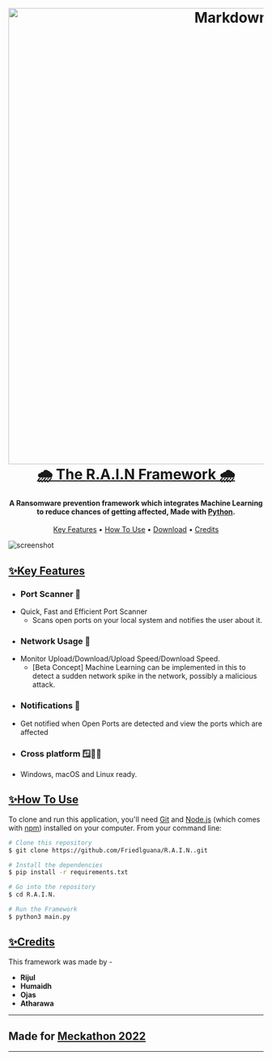 
<h1 align="center">
  <br>
  <a href="http://www.amitmerchant.com/electron-markdownify"><img src="https://cdn.discordapp.com/attachments/837353561259769958/1012801276867772416/rainainaina.png" alt="Markdownify" width="900"></a>
  <br>
  <b> <u>
  🌧️ The R.A.I.N Framework 🌧️
  </b> </u>
  <br>
</h1>

<h4 align="center">A Ransomware prevention framework which integrates Machine Learning to reduce chances of getting affected, Made with  <a href="https://www.python.org/" target="_blank">Python</a>.</h4>


</p>

<p align="center">
  <a href="#key-features">Key Features</a> •
  <a href="#how-to-use">How To Use</a> •
  <a href="#download">Download</a> •
  <a href="#credits">Credits</a> 
</p>

![screenshot](https://cdn.discordapp.com/attachments/837353561259769958/1012956440849297548/chrome_kpaEKWIy7k.png)

<u>

## **✨Key Features**
</u>

* ### **Port Scanner 📡** 
- Quick, Fast and Efficient Port Scanner
  - Scans open ports on your local system and notifies the user about it.
* ### **Network Usage 📶**
- Monitor Upload/Download/Upload Speed/Download Speed.
  - [Beta Concept] Machine Learning can be implemented in this to detect a sudden network spike in the network, possibly a malicious attack.
* ### **Notifications 🔔**
- Get notified when Open Ports are detected and view the ports which are affected
* ### **Cross platform 🪟🍎🐧**
- Windows, macOS and Linux ready.

<b> <u>
## **✨How To Use**
</b> </u>
To clone and run this application, you'll need [Git](https://git-scm.com) and [Node.js](https://nodejs.org/en/download/) (which comes with [npm](http://npmjs.com)) installed on your computer. From your command line:

```bash
# Clone this repository
$ git clone https://github.com/Friedlguana/R.A.I.N..git

# Install the dependencies 
$ pip install -r requirements.txt 

# Go into the repository
$ cd R.A.I.N.

# Run the Framework
$ python3 main.py
```
<u>

## **✨Credits**
</u>

This framework was made by -
- **Rijul** 
- **Humaidh**
- **Ojas**
- **Atharawa**
------------------------

 ## **Made for [Meckathon 2022](https://mec.edu.om/meckathon2022/)**
 ----------
